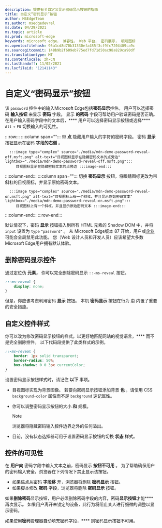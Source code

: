 ```yaml
---
description: 提供有关自定义显示密码显示按钮的指南
title: 自定义“密码显示”按钮
author: MSEdgeTeam
ms.author: msedgedevrel
ms.date: 04/29/2021
ms.topic: article
ms.prod: microsoft-edge
keywords: microsoft edge， 兼容性， Web 平台， 密码展示， 眼睛图标
ms.openlocfilehash: 95a1cd8d70b31330efa485f3cf9fc7204409ca9c
ms.sourcegitcommit: 148b9b2f609eb775ed7fd71d50ac98a829ca90df
ms.translationtype: MT
ms.contentlocale: zh-CN
ms.lasthandoff: 11/02/2021
ms.locfileid: "12141143"
---
```

# <a name="customize-the-password-reveal-button"></a>自定义“密码显示”按钮

该 `password` 控件中的输入Microsoft Edge包括**密码显示**控件。  用户可以选择密码 **输入按钮** 来显示 **密码** 字段。  显示 **的密码** 字段可帮助用户验证密码是否正确。  在用户输入密码字段中的文本后，**** 用户可以选择密码显示按钮或选择**** `Alt` + `F8` 切换输入的可见性。

:::row:::
   :::column span="":::
      带 **点** 隐藏用户输入的字符的密码字段。  密码 **显示** 按钮显示在密码 **字段的右侧** 。

      :::image type="complex" source="./media/mdn-demo-password-reveal-off.msft.png" alt-text="目视图标显示在隐藏密码文本的点旁边" lightbox="./media/mdn-demo-password-reveal-off.msft.png":::
         目视图标显示在隐藏密码文本的点旁边 :::image-end:::
   :::column-end:::
   :::column span="":::
      切换 **密码显示** 按钮，将眼睛图标更改为带斜杠的目视图标，并显示原始密码文本。

      :::image type="complex" source="./media/mdn-demo-password-reveal-on.msft.png" alt-text="目视图标上有一个斜杠，并且显示原始密码文本" lightbox="./media/mdn-demo-password-reveal-on.msft.png":::
         目视图标上有一个斜杠，并且显示原始密码文本 :::image-end:::
   :::column-end:::
:::row-end:::

默认情况下，密码 **显示** 按钮插入到所有 HTML 元素的 Shadow DOM 中，并将 `input` 设置为 `type` `"password"` 。  从 Microsoft Edge版本 87 开始，用户或[企业][DeployedgeMicrosoftEdgePoliciesPasswordrevealenabled]可能会全局禁用此功能。  您（Web 设计人员和开发人员）应该希望大多数Microsoft Edge用户拥有默认体验。


<!-- ====================================================================== -->
## <a name="remove-the-password-reveal-control"></a>删除密码显示控件

通过定位伪 **元素，** 你可以完全删除密码显示 `::-ms-reveal` 按钮。

```css
::-ms-reveal {
    display: none;
}
```

但是，你应该考虑利用密码 **显示** 按钮。  本机 **密码显示** 按钮在行为 [中](#visibility-of-the-control) 内置了重要的安全措施。


<!-- ====================================================================== -->
## <a name="customize-the-control-style"></a>自定义控件样式

你可以改为修改密码显示按钮的样式，以更好地匹配网站的视觉语言，**** 而不是完全删除控件。  以下代码段提供了此类样式的示例。

```css
::-ms-reveal {
    border: 1px solid transparent;
    border-radius: 50%;
    box-shadow: 0 0 3px currentColor;
}
```

设置密码显示按钮样式时，请记住 **以下** 事项。

*   目视图标实现为背景图像。  若要向密码显示按钮添加背景 **色** ，请使用 CSS `background-color` 属性而不是 `background` 速记属性。
*   你可以调整密码显示按钮的大小 **和** 规模。

    > [!NOTE]
    >浏览器将隐藏密码输入控件边界之外的任何溢出。

*   目前，没有状态选择器可用于设置密码显示按钮的切换 **状态** 样式。


<!-- ====================================================================== -->
## <a name="visibility-of-the-control"></a>控件的可见性

在 **用户向** 密码字段中输入文本之前，密码显示 **按钮不可用** 。  为了帮助确保用户的密码输入安全，浏览器在下列情况下禁止显示该按钮。

*   如果焦点从密码 **字段移** 开，浏览器将删除 **密码显示** 按钮。
*   如果脚本修改 **密码** 字段，浏览器将删除 **密码显示** 按钮。

如果**删除密码**显示按钮，用户必须删除密码字段的内容，密码**显示按钮**才能**** 再次显示。 如果用户离开未锁定的设备，此行为将阻止某人进行细微的调整以显示密码。

如果使用**密码**管理器自动填充密码字段，**** 则密码显示按钮不可用。

<!-- links -->

[DeployedgeMicrosoftEdgePoliciesPasswordrevealenabled]: /deployedge/microsoft-edge-policies#passwordrevealenabled "PasswordRevealEnabled - Microsoft Edge - 策略|Microsoft Docs"
